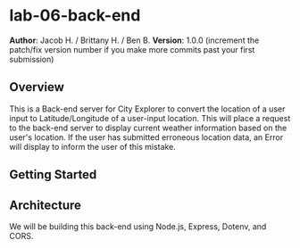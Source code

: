 # lab-06-back-end

**Author**: Jacob H. /  Brittany H. / Ben B.
**Version**: 1.0.0 (increment the patch/fix version number if you make more commits past your first submission)

## Overview
<!-- Provide a high level overview of what this application is and why you are building it, beyond the fact that it's an assignment for this class. (i.e. What's your problem domain?) -->

This is a Back-end server for City Explorer to convert the location of a user input to Latitude/Longitude of a user-input location. This will place a request to the back-end server to display current weather information based on the user's location. If the user has submitted erroneous location data, an Error will display to inform the user of this mistake. 

## Getting Started
<!-- What are the steps that a developer user must take in order to build this app on their own machine and get it running? -->


## Architecture
<!-- To the best of your ability, provide a detailed description of the application design. What technologies (languages, libraries, etc) you're using, and any other relevant design information. The audience would be a new developer user to the project -->

We will be building this back-end using Node.js, Express, Dotenv, and CORS. 